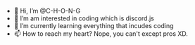 - 👋 Hi, I’m @C-H-O-N-G
- 👀 I’m am interested in coding which is discord.js
- 🌱 I’m currently learning everything that incudes coding
- 📫 How to reach my heart? Nope, you can't except pros XD.

<!---
C-H-O-N-G/C-H-O-N-G is a not ✨ special ✨ repository because I haven't posted any thing XD. 
Be prepared and look for my repository when I post a repository in Github!
--->
